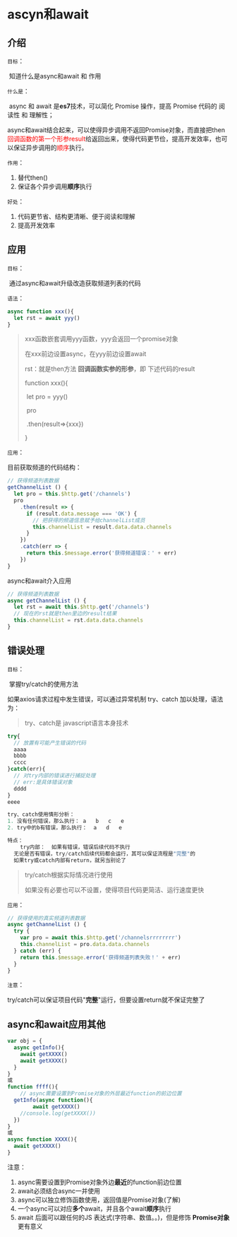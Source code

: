 # ascyn和await

## 介绍

`目标`：

​	知道什么是async和await 和 作用



`什么是`：

​	async 和 await 是**es7**技术，可以简化 Promise 操作，提高 Promise 代码的 阅读性 和 理解性；

​	async和await结合起来，可以使得异步调用不返回Promise对象，而直接把then<font color="red">回调函数的第一个形参result</font>给返回出来，使得代码更节俭，提高开发效率，也可以保证异步调用的<font color=red>顺序</font>执行。



`作用`：

1. 替代then()
2. 保证各个异步调用**顺序**执行

`好处`：

1. 代码更节省、结构更清晰、便于阅读和理解
2. 提高开发效率



## 应用

`目标`：

​	通过async和await升级改造获取频道列表的代码



`语法`：

```js
async function xxx(){
  let rst = await yyy()
}
```

> xxx函数嵌套调用yyy函数，yyy会返回一个promise对象
>
> 在xxx前边设置async，在yyy前边设置await
>
> rst：就是then方法  **回调函数实参的形参**，即 下述代码的result
>
> function xxx(){
>
> ​	let pro = yyy()
>
> ​	pro
>
> ​		.then(result=>{xxx})	
>
> }



`应用`：

目前获取频道的代码结构：

```js
// 获得频道列表数据
getChannelList () {
  let pro = this.$http.get('/channels')
  pro
    .then(result => {
      if (result.data.message === 'OK') {
        // 把获得的频道信息赋予给channelList成员
        this.channelList = result.data.data.channels
      }
    })
    .catch(err => {
      return this.$message.error('获得频道错误：' + err)
    })
}
```

async和await介入应用

```js
// 获得频道列表数据
async getChannelList () {
  let rst = await this.$http.get('/channels')
  // 现在的rst就是then里边的result结果
  this.channelList = rst.data.data.channels
}
```



## 错误处理

`目标`：

​	掌握try/catch的使用方法



如果axios请求过程中发生错误，可以通过异常机制  try、catch 加以处理，语法为：

> try、catch是 javascript语言本身技术

```js
try{
  // 放置有可能产生错误的代码
  aaaa
  bbbb
  cccc
}catch(err){
  // 对try内部的错误进行捕捉处理
  // err:是具体错误对象
  dddd
}
eeee

try、catch使用情形分析：
1. 没有任何错误，那么执行： a   b   c   e
2. try中的b有错误，那么执行：  a   d   e

特点：
	try内部：  如果有错误，错误后续代码不执行
  无论是否有错误，try/catch后续代码都会运行，其可以保证流程是"完整"的
  如果try或catch内部有return，就另当别论了

```

> try/catch根据实际情况进行使用
>
> 如果没有必要也可以不设置，使得项目代码更简洁、运行速度更快



`应用`：

```js
// 获得使用的真实频道列表数据
async getChannelList () {
  try {
    var pro = await this.$http.get('/channelsrrrrrrrr')
    this.channelList = pro.data.data.channels
  } catch (err) {
    return this.$message.error('获得频道列表失败！' + err)
  }
}
```



`注意`：

​	try/catch可以保证项目代码"**完整**"运行，但要设置return就不保证完整了



## async和await应用其他



```javascript
var obj = {
  async getInfo(){
    await getXXXX()
    await getXXXX()
  }
}
或
function ffff(){
    // async需要设置到Promise对象的外层最近function的前边位置
  getInfo(async function(){
 		await getXXXX()
    //console.log(getXXXX())
  })
}
或
async function XXXX(){
  await getXXXX()
}
```

注意：

1. async需要设置到Promise对象外边**最近**的function前边位置
2. await必须结合async一并使用
3. async可以独立修饰函数使用，返回值是Promise对象(了解)
4. 一个async可以对应**多个**await，并且各个await**顺序**执行
5. await 后面可以跟任何的JS 表达式(字符串、数值。。)，但是修饰 **Promise对象** 更有意义

